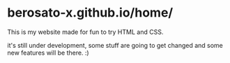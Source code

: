 # berosato-x.github.io/home/
This is my website made for fun to try HTML and CSS.

it's still under development, some stuff are going to get changed and some new features will be there. :)
